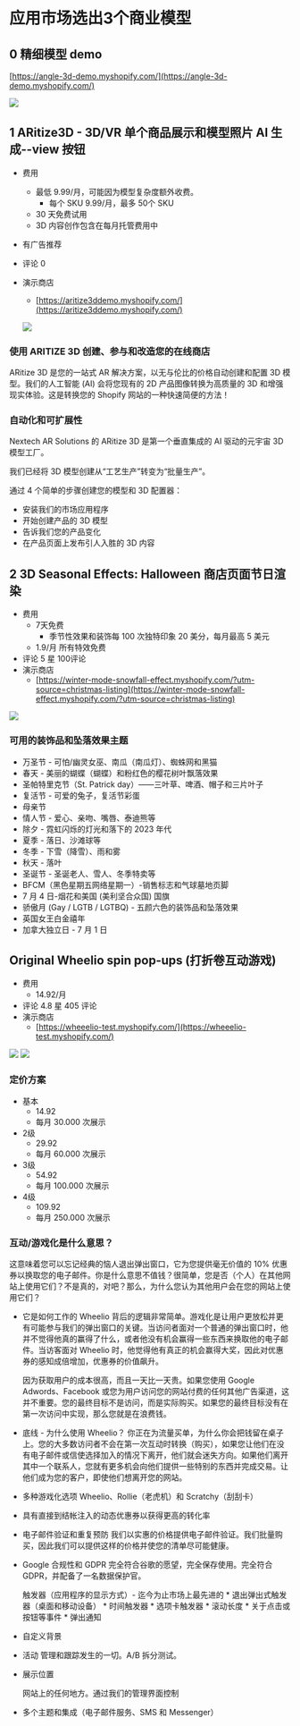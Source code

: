 # 应用市场选出3个商业模型
## 0 精细模型 demo
[https://angle-3d-demo.myshopify.com/](https://angle-3d-demo.myshopify.com/)

![](./pic/3dmodel.png)
## 1 ARitize3D - 3D/VR 单个商品展示和模型照片 AI 生成--view 按钮
 - 费用
	- 最低 9.99/月，可能因为模型复杂度额外收费。
		- 每个 SKU 9.99/月，最多 50个 SKU 
	- 30 天免费试用 
	- 3D 内容创作包含在每月托管费用中
- 有广告推荐
- 评论 0
- 演示商店
	- [https://aritize3ddemo.myshopify.com/](https://aritize3ddemo.myshopify.com/) 
	
	![](./pic/view3d.png)
### 使用 ARITIZE 3D 创建、参与和改造您的在线商店
ARitize 3D 是您的一站式 AR 解决方案，以无与伦比的价格自动创建和配置 3D 模型。我们的人工智能 (AI) 会将您现有的 2D 产品图像转换为高质量的 3D 和增强现实体验。这是转换您的 Shopify 网站的一种快速简便的方法！
### 自动化和可扩展性
Nextech AR Solutions 的 ARitize 3D 是第一个垂直集成的 AI 驱动的元宇宙 3D 模型工厂。

我们已经将 3D 模型创建从“工艺生产”转变为“批量生产”。

通过 4 个简单的步骤创建您的模型和 3D 配置器：

- 安装我们的市场应用程序
- 开始创建产品的 3D 模型
- 告诉我们您的产品变化
- 在产品页面上发布引人入胜的 3D 内容


## 2 3D Seasonal Effects: Halloween 商店页面节日渲染
- 费用
	- 7天免费
		- 季节性效果和装饰每 100 次独特印象 20 美分，每月最高 5 美元
	- 1.9/月 所有特效免费
- 评论 5 星 100评论
- 演示商店
	- [https://winter-mode-snowfall-effect.myshopify.com/?utm-source=christmas-listing](https://winter-mode-snowfall-effect.myshopify.com/?utm-source=christmas-listing)

![](./pic/festival.png)
### 可用的装饰品和坠落效果主题
- 万圣节 - 可怕/幽灵女巫、南瓜（南瓜灯）、蜘蛛网和黑猫
- 春天 - 美丽的蝴蝶（蝴蝶）和粉红色的樱花树叶飘落效果
- 圣帕特里克节（St. Patrick day）——三叶草、啤酒、帽子和三片叶子
- 复活节 - 可爱的兔子，复活节彩蛋
- 母亲节
- 情人节 - 爱心、亲吻、嘴唇、泰迪熊等
- 除夕 - 霓虹闪烁的灯光和落下的 2023 年代
- 夏季 - 落日、沙滩球等
- 冬季 - 下雪（降雪）、雨和雾
- 秋天 - 落叶
- 圣诞节 - 圣诞老人、雪人、冬季特卖等
- BFCM（黑色星期五网络星期一）-销售标志和气球墓地页脚
- 7 月 4 日-烟花和美国 (美利坚合众国) 国旗
- 骄傲月 (Gay / LGTB / LGTBQ) - 五颜六色的装饰品和坠落效果
- 英国女王白金禧年
- 加拿大独立日 - 7 月 1 日	

## Original Wheelio spin pop‑ups (打折卷互动游戏)
- 费用
	- 14.92/月
- 评论 4.8 星 405 评论
- 演示商店
	- [https://wheeelio-test.myshopify.com/](https://wheeelio-test.myshopify.com/) 

![](./pic/savegame.png)
![](./pic/savegame1.png)

### 定价方案
- 基本
	- 14.92 
	- 每月 30.000 次展示 
- 2级
	- 29.92 
	- 每月 60.000 次展示 
- 3级
	- 54.92 
	- 每月 100.000 次展示 
- 4级
	- 109.92 
	- 每月 250.000 次展示 
	
### 互动/游戏化是什么意思？
这意味着您可以忘记经典的恼人退出弹出窗口，它为您提供毫无价值的 10% 优惠券以换取您的电子邮件。你是什​​么意思不值钱？很简单，您是否（个人）在其他网站上使用它们？不是真的，对吧？那么，为什么您认为其他用户会在您的网站上使用它们？

- 它是如何工作的
	Wheelio 背后的逻辑非常简单。游戏化是让用户更放松并更有可能参与我们的弹出窗口的关键。当访问者面对一个普通的弹出窗口时，他并不觉得他真的赢得了什么，或者他没有机会赢得一些东西来换取他的电子邮件。当访客面对 Wheelio 时，他觉得他有真正的机会赢得大奖，因此对优惠券的感知成倍增加，优惠券的价值飙升。

	因为获取用户的成本很高，而且一天比一天贵。如果您使用 Google Adwords、Facebook 或您为用户访问您的网站付费的任何其他广告渠道，这并不重要。您的最终目标不是访问，而是实际购买。如果您的最终目标没有在第一次访问中实现，那么您就是在浪费钱。

- 底线 - 为什么使用 Wheelio？
	你正在为流量买单，为什么你会把钱留在桌子上。您的大多数访问者不会在第一次互动时转换（购买），如果您让他们在没有电子邮件或信使选择加入的情况下离开，他们就会迷失方向。如果他们离开其中一个联系人，您就有更多机会向他们提供一些特别的东西并完成交易。让他们成为您的客户，即使他们想离开您的网站。
- 多种游戏化选项
	Wheelio、Rollie（老虎机）和 Scratchy（刮刮卡）
- 具有直接到结帐注入的动态优惠券以获得更高的转化率
- 电子邮件验证和重复预防
	我们以实惠的价格提供电子邮件验证。我们批量购买，因此我们可以提供这样的价格并使您的清单尽可能健康。
- Google 合规性和 GDPR
	完全符合谷歌的愿望，完全保存使用。完全符合 GDPR，并配备了一名数据保护官。

	触发器（应用程序的显示方式）- 迄今为止市场上最先进的 * 退出弹出式触发器（桌面和移动设备） * 时间触发器 * 选项卡触发器 * 滚动长度 * 关于点击或按钮等事件 * 弹出通知
- 自定义背景
- 活动
	管理和跟踪发生的一切。A/B 拆分测试。
- 展示位置
	
	网站上的任何地方。通过我们的管理界面控制
- 多个主题和集成（电子邮件服务、SMS 和 Messenger）

